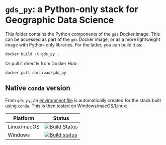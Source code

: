 # `gds_py`: a Python-only stack for Geographic Data Science

This folder contains the Python components of the `gds` Docker image. This can be accessed as part of the `gds` Docker image, or as a more lightweight image with Python-only libraries. For the latter, you can build it as:

```
docker build -t gds_py .
```

Or pull it directly from Docker Hub:

```
docker pull darribas/gds_py
```

## Native `conda` version

From `gds_py`, an [environment file](gds_py.yml) is automatically created for the stack built using `conda`. This is then tested on Windows/macOS/Linux:

| Platform  | Status |
| ------------- | ------------- |
| Linux/macOS  | [![Build Status](https://travis-ci.com/darribas/gds_env.svg?branch=master)](https://travis-ci.com/darribas/gds_env)  |
| Windows  | [![Build status](https://ci.appveyor.com/api/projects/status/pqgxg41qltt23o8o/branch/master?svg=true)](https://ci.appveyor.com/project/darribas/gds-env/branch/master)  |
